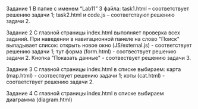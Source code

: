 Задание 1
В папке с именем “Lab11” 3 файла: task1.html – соответствует решению
задачи 1; task2.html и code.js – соответствуют решению задачи 2.

Задание 2
С главной страницы index.html выполняет проверка всех заданий. При наведении в навигационной панеле на слово "Поиск" выпадывает список: открыть новое окно (JS/external.js) - соответствует решению задачи 1; тут форма (form.html) - соотвествует решению задачи 2. Кнопка "Показать данные" - соотвествует решению задачи 3.

Задание 3
С главной страницы index.html в списке выбираем: карта (map.html) - соотвествует решению задачи 1; коты (cat.html) - соответствует решению задачи 2.

Задание 4
С главной страницы index.html в списке выбираем диаграмма (diagram.html)
